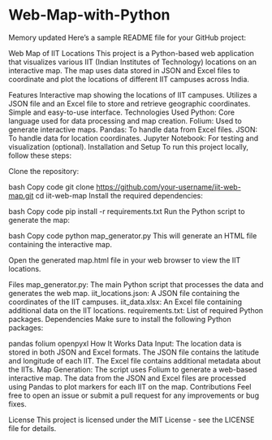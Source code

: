 # Web-Map-with-Python

Memory updated
Here’s a sample README file for your GitHub project:

Web Map of IIT Locations
This project is a Python-based web application that visualizes various IIT (Indian Institutes of Technology) locations on an interactive map. The map uses data stored in JSON and Excel files to coordinate and plot the locations of different IIT campuses across India.

Features
Interactive map showing the locations of IIT campuses.
Utilizes a JSON file and an Excel file to store and retrieve geographic coordinates.
Simple and easy-to-use interface.
Technologies Used
Python: Core language used for data processing and map creation.
Folium: Used to generate interactive maps.
Pandas: To handle data from Excel files.
JSON: To handle data for location coordinates.
Jupyter Notebook: For testing and visualization (optional).
Installation and Setup
To run this project locally, follow these steps:

Clone the repository:

bash
Copy code
git clone https://github.com/your-username/iit-web-map.git
cd iit-web-map
Install the required dependencies:

bash
Copy code
pip install -r requirements.txt
Run the Python script to generate the map:

bash
Copy code
python map_generator.py
This will generate an HTML file containing the interactive map.

Open the generated map.html file in your web browser to view the IIT locations.

Files
map_generator.py: The main Python script that processes the data and generates the web map.
iit_locations.json: A JSON file containing the coordinates of the IIT campuses.
iit_data.xlsx: An Excel file containing additional data on the IIT locations.
requirements.txt: List of required Python packages.
Dependencies
Make sure to install the following Python packages:

pandas
folium
openpyxl
How It Works
Data Input: The location data is stored in both JSON and Excel formats.
The JSON file contains the latitude and longitude of each IIT.
The Excel file contains additional metadata about the IITs.
Map Generation: The script uses Folium to generate a web-based interactive map. The data from the JSON and Excel files are processed using Pandas to plot markers for each IIT on the map.
Contributions
Feel free to open an issue or submit a pull request for any improvements or bug fixes.

License
This project is licensed under the MIT License - see the LICENSE file for details.
